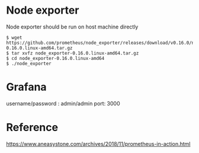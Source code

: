 # Node exporter
Node exporter should be run on host machine directly
```
$ wget https://github.com/prometheus/node_exporter/releases/download/v0.16.0/node_exporter-0.16.0.linux-amd64.tar.gz
$ tar xvfz node_exporter-0.16.0.linux-amd64.tar.gz
$ cd node_exporter-0.16.0.linux-amd64
$ ./node_exporter
```

# Grafana
username/password : admin/admin
port: 3000


# Reference
https://www.aneasystone.com/archives/2018/11/prometheus-in-action.html